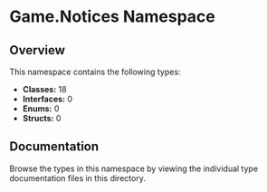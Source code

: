 # Game.Notices Namespace

## Overview

This namespace contains the following types:

- **Classes:** 18
- **Interfaces:** 0
- **Enums:** 0
- **Structs:** 0

## Documentation

Browse the types in this namespace by viewing the individual type documentation files in this directory.

